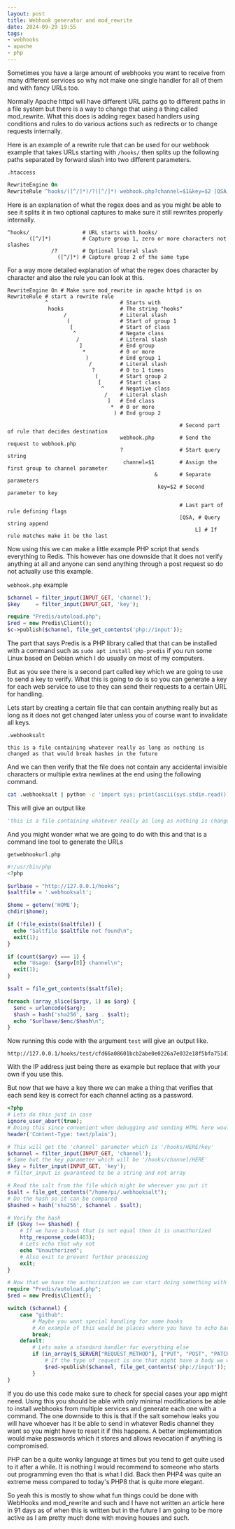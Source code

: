 ```yaml
---
layout: post
title: Webhook generator and mod_rewrite
date: 2024-09-29 19:55
tags:
- webhooks
- apache
- php
---
```

Sometimes you have a large amount of webhooks you want to receive from many different services so why not make one single handler for all of them and with fancy URLs too.

Normally Apache httpd will have different URL paths go to different paths in a file system but there is a way to change that using a thing called mod_rewrite. What this does is adding regex based handlers using conditions and rules to do various actions such as redirects or to change requests internally.

Here is an example of a rewrite rule that can be used for our webhook example that takes URLs starting with `/hooks/` then splits up the following paths separated by forward slash into two different parameters.

`.htaccess`
```apache
RewriteEngine On
RewriteRule ^hooks/([^/]*)/?([^/]*) webhook.php?channel=$1&key=$2 [QSA,L]
```

Here is an explanation of what the regex does and as you might be able to see it splits it in two optional captures to make sure it still rewrites properly internally.

```
^hooks/                 # URL starts with hooks/
       ([^/]*)          # Capture group 1, zero or more characters not slashes
              /?        # Optional literal slash
                ([^/]*) # Capture group 2 of the same type
```

For a way more detailed explanation of what the regex does character by character and also the rule you can look at this.

```
RewriteEngine On # Make sure mod_rewrite in apache httpd is on
RewriteRule # start a rewrite rule
            ^                       # Starts with
             hooks                  # The string "hooks"
                  /                 # Literal slash
                   (                # Start of group 1
                    [               # Start of class
                     ^              # Negate class
                      /             # Literal slash
                       ]            # End group
                        *           # 0 or more
                         )          # End group 1
                          /         # Literal slash
                           ?        # 0 to 1 times
                            (       # Start group 2
                             [      # Start class
                              ^     # Negative class
                               /    # Literal slash
                                ]   # End class
                                 *  # 0 or more
                                  ) # End group 2

                                                       # Second part of rule that decides destination
                                    webhook.php        # Send the request to webhook.php
                                    ?                  # Start query string
                                     channel=$1        # Assign the first group to channel parameter
                                               &       # Separate parameters
                                                key=$2 # Second parameter to key

                                                       # Last part of rule defining flags
                                                       [QSA, # Query string append
                                                            L] # If rule matches make it be the last
```

Now using this we can make a little example PHP script that sends everything to Redis. This however has one downside that it does not verify anything at all and anyone can send anything through a post request so do not actually use this example.

`webhook.php` example
```php
$channel = filter_input(INPUT_GET, 'channel');
$key     = filter_input(INPUT_GET, 'key');

require "Predis/autoload.php";
$red = new Predis\Client();
$c->publish($channel, file_get_contents('php://input'));
```

The part that says Predis is a PHP library called that that can be installed with a command such as `sudo apt install php-predis` if you run some Linux based on Debian which I do usually on most of my computers.

But as you see there is a second part called key which we are going to use to send a key to verify. What this is going to do is so you can generate a key for each web service to use to they can send their requests to a certain URL for handling.

Lets start by creating a certain file that can contain anything really but as long as it does not get changed later unless you of course want to invalidate all keys.

`.webhooksalt`
```
this is a file containing whatever really as long as nothing is changed as that would break hashes in the future
```

And we can then verify that the file does not contain any accidental invisible characters or multiple extra newlines at the end using the following command.

```bash
cat .webhooksalt | python -c 'import sys; print(ascii(sys.stdin.read()))'
```

This will give an output like

```py
'this is a file containing whatever really as long as nothing is changed as that would break hashes in the future\n'
```

And you might wonder what we are going to do with this and that is a command line tool to generate the URLs

`getwebhookurl.php`
```php
#!/usr/bin/php
<?php

$urlbase = "http://127.0.0.1/hooks";
$saltfile = '.webhooksalt';

$home = getenv('HOME');
chdir($home);

if (!file_exists($saltfile)) {
  echo "Saltfile $saltfile not found\n";
  exit(1);
}

if (count($argv) === 1) {
  echo "Usage: {$argv[0]} channel\n";
  exit(1);
}

$salt = file_get_contents($saltfile);

foreach (array_slice($argv, 1) as $arg) {
  $enc = urlencode($arg);
  $hash = hash('sha256', $arg . $salt);
  echo "$urlbase/$enc/$hash\n";
}
```

Now running this code with the argument `test` will give an output like.

```
http://127.0.0.1/hooks/test/cfd66a08601bcb2abe0e0226a7e032e18f5bfa751d3f5233758d7fe94725f772
```

With the IP address just being there as example but replace that with your own if you use this.

But now that we have a key there we can make a thing that verifies that each send key is correct for each channel acting as a password.

```php
<?php
# Lets do this just in case
ignore_user_abort(true);
# Doing this since convenient when debugging and sending HTML here would not make sense
header('Content-Type: text/plain');

# This will get the 'channel' parameter which is '/hooks/HERE/key'
$channel = filter_input(INPUT_GET, 'channel');
# Same but the key parameter which will be '/hooks/channel/HERE'
$key = filter_input(INPUT_GET, 'key');
# filter_input is guaranteed to be a string and not array

# Read the salt from the file which might be wherever you put it
$salt = file_get_contents("/home/pi/.webhooksalt");
# Do the hash so it can be compared
$hashed = hash('sha256', $channel . $salt);

# Verify the hash
if ($key !== $hashed) {
    # If we have a hash that is not equal then it is unauthorized
    http_response_code(403);
    # Lets echo that why not
    echo "Unauthorized";
    # Also exit to prevent further processing
    exit;
}

# Now that we have the authorization we can start doing something with the data so load Predis
require "Predis/autoload.php";
$red = new Predis\Client();

switch ($channel) {
    case "github":
        # Maybe you want special handling for some hooks
        # An example of this would be places where you have to echo back a parameter on GET requests
        break;
    default:
        # Lets make a standard handler for everything else
        if (in_array($_SERVER["REQUEST_METHOD"], ["PUT", "POST", "PATCH"], true)) {
            # If the type of request is one that might have a body we well grab it then send through Redis
            $red->publish($channel, file_get_contents('php://input'));
        }
}
```

If you do use this code make sure to check for special cases your app might need. Using this you should be able with only minimal modifications be able to install webhooks from multiple services and generate each one with a command. The one downside to this is that if the salt somehow leaks you will have whoever has it be able to send in whatever Redis channel they want so you might have to reset it if this happens. A better implementation would make passwords which it stores and allows revocation if anything is compromised.

PHP can be a quite wonky language at times but you tend to get quite used to it after a while. It is nothing I would recommend to someone who starts out programming even tho that is what I did. Back then PHP4 was quite an extreme mess compared to today's PHP8 that is quite more elegant.

So yeah this is mostly to show what fun things could be done with WebHooks and mod_rewrite and such and I have not written an article here in 91 days as of when this is written but in the future I am going to be more active as I am pretty much done with moving houses and such.
